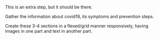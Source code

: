 This is an extra step, but it should be there.

Gather the information about covid19, its symptoms and prevention steps.

Create these 3-4 sections in a flexed/grid manner responsively, having images in one part and text in another part.
